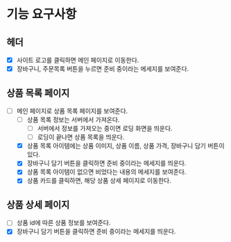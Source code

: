 # 기능 요구사항

## 헤더

- [x] 사이트 로고를 클릭하면 메인 페이지로 이동한다.
- [x] 장바구니, 주문목록 버튼을 누르면 준비 중이라는 메세지를 보여준다.

## 상품 목록 페이지

- [ ] 메인 페이지로 상품 목록 페이지를 보여준다.
  - [ ] 상품 목록 정보는 서버에서 가져온다.
    - [ ] 서버에서 정보를 가져오는 중이면 로딩 화면을 띄운다.
    - [ ] 로딩이 끝나면 상품 목록을 띄운다.
  - [x] 상품 목록 아이템에는 상품 이미지, 상품 이름, 상품 가격, 장바구니 담기 버튼이 있다.
  - [x] 장바구니 담기 버튼을 클릭하면 준비 중이라는 메세지를 띄운다.
  - [x] 상품 목록 아이템이 없으면 비었다는 내용의 메세지를 보여준다.
  - [x] 상품 카드를 클릭하면, 해당 상품 상세 페이지로 이동한다.

## 상품 상세 페이지

- [ ] 상품 id에 따른 상품 정보를 보여준다.
- [x] 장바구니 담기 버튼을 클릭하면 준비 중이라는 메세지를 띄운다.
